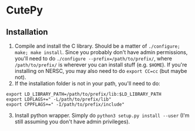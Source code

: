 # CutePy

## Installation
1. Compile and install the C library. Should be a matter of `./configure; make; make install`. Since you probably don't have admin permissions, you'll need to do `./configure --prefix=/path/to/prefix/`, where `/path/to/prefix/` is wherever you can install stuff (e.g. `$HOME`). If you're installing on NERSC, you may also need to do `export CC=cc` (but maybe not).
2. If the installation folder is not in your path, you'll need to do:
```
export LD_LIBRARY_PATH=/path/to/prefix/lib:$LD_LIBRARY_PATH
export LDFLAGS+=" -L/path/to/prefix/lib"
export CPPFLAGS+=" -I/path/to/prefix/include"
```
3. Install python wrapper. Simply do `python3 setup.py install --user` (I'm still assuming you don't have admin privileges).
